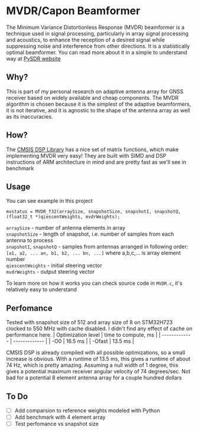 # MVDR/Capon Beamformer
The Minimum Variance Distortionless Response (MVDR) beamformer is a technique used in signal processing, particularly in array signal processing and acoustics, to enhance the reception of a desired signal while suppressing noise and interference from other directions. It is a statistically optimal beamformer. You can read more about it in a simple to understand way at [PySDR website](https://pysdr.org/content/doa.html#mvdr-capon-beamformer)
## Why?
This is part of my personal research on adaptive antenna array for GNSS receiver based on widely available and cheap components. The MVDR algorithm is chosen because it is the simplest of the adaptive beamformers, it is not iterative, and it is agnostic to the shape of the antenna array as well as its inaccuracies. 
## How?
The [CMSIS DSP Library](https://arm-software.github.io/CMSIS-DSP/main/group__groupMatrix.html) has a nice set of matrix functions, which make implementing MVDR very easy! They are built with SIMD and DSP instructions of ARM architecture in mind and are pretty fast as we'll see in benchmark
## Usage
You can see example in this project
```
mvstatus = MVDR_f32(arraySize, snapshotSize, snapshotI, snapshotQ, (float32_t *)qiescentWeights, mvdrWeights);
```
`arraySize` - number of antenna elements in array  
`snapshotSize` - length of snapshot, i.e. number of samples from each antenna to process  
`snapshotI`, `snapshotQ` - samples from antennas arranged in following order:  
`[a1, a2, ... an, b1, b2, ... bn, ...]` where a,b,c,... is array element number  
`qiescentWeights` - initial steering vector  
`mvdrWeights` - output steering vector

To learn more on how it works you can check source code in `MVDR.c`, it's relatively easy to understand

## Perfomance
Tested with snapshot size of 512 and array size of 8 on STM32H723 clocked to 550 MHz with cache disabled. I didn't find any effect of cache on performance here.
| Optimization level  | time to compute, ms |
| ------------- | ------------- |
| -O0  | 16.5 ms  |
| -Ofast  | 13.5 ms  |

CMSIS DSP is already compiled with all possible optimizations, so a small increase is obvious. With a runtime of 13.5 ms, this gives a runtime of about 74 Hz, which is pretty amazing. Assuming a null width of 1 degree, this gives a potential maximum receiver angular velocity of 74 degrees/sec. Not bad for a potential 8 element antenna array for a couple hundred dollars

## To Do
- [ ] Add comparsion to reference weights modeled with Python
- [ ] Add benchmark with 4 element array
- [ ] Test perfomance vs snapshot size
